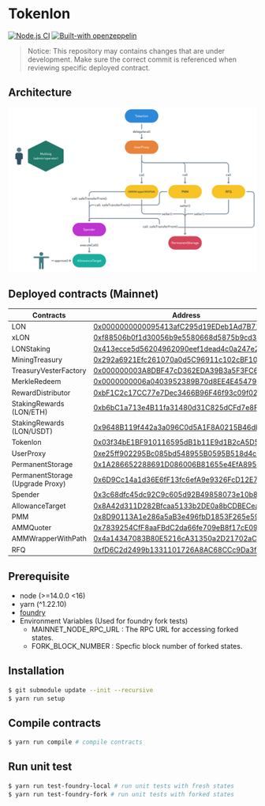 # Tokenlon

[![Node.js CI](https://github.com/consenlabs/tokenlon-contracts/actions/workflows/node.js.yml/badge.svg?branch=master)](https://github.com/consenlabs/tokenlon-contracts/actions/workflows/node.js.yml)
[![Built-with openzeppelin](https://img.shields.io/badge/built%20with-OpenZeppelin-3677FF)](https://docs.openzeppelin.com/)

> Notice: This repository may contains changes that are under development. Make sure the correct commit is referenced when reviewing specific deployed contract.

## Architecture

![image info](./tokenlon_architecture.png)

## Deployed contracts (Mainnet)

| Contracts                        | Address                                                                                                               |
| -------------------------------- | --------------------------------------------------------------------------------------------------------------------- |
| LON                              | [0x0000000000095413afC295d19EDeb1Ad7B71c952](https://etherscan.io/address/0x0000000000095413afC295d19EDeb1Ad7B71c952) |
| xLON                             | [0xf88506b0f1d30056b9e5580668d5875b9cd30f23](https://etherscan.io/address/0xf88506b0f1d30056b9e5580668d5875b9cd30f23) |
| LONStaking                       | [0x413ecce5d56204962090eef1dead4c0a247e289b](https://etherscan.io/address/0x413ecce5d56204962090eef1dead4c0a247e289b) |
| MiningTreasury                   | [0x292a6921Efc261070a0d5C96911c102cBF1045E4](https://etherscan.io/address/0x292a6921Efc261070a0d5C96911c102cBF1045E4) |
| TreasuryVesterFactory            | [0x000000003A8DBF47cD362EDA39B3a5F3FC6E99ce](https://etherscan.io/address/0x000000003A8DBF47cD362EDA39B3a5F3FC6E99ce) |
| MerkleRedeem                     | [0x0000000006a0403952389B70d8EE4E45479023db](https://etherscan.io/address/0x0000000006a0403952389B70d8EE4E45479023db) |
| RewardDistributor                | [0xbF1C2c17CC77e7Dec3466B96F46f93c09f02aB07](https://etherscan.io/address/0xbF1C2c17CC77e7Dec3466B96F46f93c09f02aB07) |
| StakingRewards (LON/ETH)         | [0xb6bC1a713e4B11fa31480d31C825dCFd7e8FaBFD](https://etherscan.io/address/0xb6bC1a713e4B11fa31480d31C825dCFd7e8FaBFD) |
| StakingRewards (LON/USDT)        | [0x9648B119f442a3a096C0d5A1F8A0215B46dbb547](https://etherscan.io/address/0x9648B119f442a3a096C0d5A1F8A0215B46dbb547) |
| Tokenlon                         | [0x03f34bE1BF910116595dB1b11E9d1B2cA5D59659](https://etherscan.io/address/0x03f34bE1BF910116595dB1b11E9d1B2cA5D59659) |
| UserProxy                        | [0xe25ff902295Bc085bd548955B0595B518d4c46D2](https://etherscan.io/address/0xe25ff902295Bc085bd548955B0595B518d4c46D2) |
| PermanentStorage                 | [0x1A286652288691D086006B81655e4EfA895Df84D](https://etherscan.io/address/0x1A286652288691D086006B81655e4EfA895Df84D) |
| PermanentStorage (Upgrade Proxy) | [0x6D9Cc14a1d36E6fF13fc6efA9e9326FcD12E7903](https://etherscan.io/address/0x6D9Cc14a1d36E6fF13fc6efA9e9326FcD12E7903) |
| Spender                          | [0x3c68dfc45dc92C9c605d92B49858073e10b857A6](https://etherscan.io/address/0x3c68dfc45dc92C9c605d92B49858073e10b857A6) |
| AllowanceTarget                  | [0x8A42d311D282Bfcaa5133b2DE0a8bCDBECea3073](https://etherscan.io/address/0x8A42d311D282Bfcaa5133b2DE0a8bCDBECea3073) |
| PMM                              | [0x8D90113A1e286a5aB3e496fbD1853F265e5913c6](https://etherscan.io/address/0x8D90113A1e286a5aB3e496fbD1853F265e5913c6) |
| AMMQuoter                        | [0x7839254CfF8aaFBdC2da66fe709eB8f17cE09fe5](https://etherscan.io/address/0x7839254CfF8aaFBdC2da66fe709eB8f17cE09fe5) |
| AMMWrapperWithPath               | [0x4a14347083B80E5216cA31350a2D21702aC3650d](https://etherscan.io/address/0x4a14347083B80E5216cA31350a2D21702aC3650d) |
| RFQ                              | [0xfD6C2d2499b1331101726A8AC68CCc9Da3fAB54F](https://etherscan.io/address/0xfD6C2d2499b1331101726A8AC68CCc9Da3fAB54F) |

## Prerequisite

-   node (>=14.0.0 <16)
-   yarn (^1.22.10)
-   [foundry](https://github.com/foundry-rs/foundry)
-   Environment Variables (Used for foundry fork tests)
    -   MAINNET_NODE_RPC_URL : The RPC URL for accessing forked states.
    -   FORK_BLOCK_NUMBER : Specfic block number of forked states.

## Installation

```bash
$ git submodule update --init --recursive
$ yarn run setup
```

## Compile contracts

```bash
$ yarn run compile # compile contracts
```

## Run unit test

```bash
$ yarn run test-foundry-local # run unit tests with fresh states
$ yarn run test-foundry-fork # run unit tests with forked states
```

